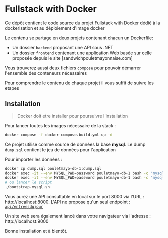 # Fullstack with Docker

Ce dépôt contient le code source du projet Fullstack with Docker dédié à la dockerisation et au déploiement d'image docker 


Le contenu se partage en deux projets contenant chacun un Dockerfile:
- Un dossier ``backend`` proposant une API sous .NET 
- Un dossier ``frontend`` contenant une application Web basée sur celle proposée depuis le site [sandwichpouletmayonnaise.com]

Vous trouverez aussi deux fichiers `compose` pour pouvoir démarrer l'ensemble des conteneurs nécessaires

Pour comprendre le contenu de chaque projet il vous suffit de suivre les etapes 

## Installation

> Docker doit etre installer pour poursuivre l'installation []()

Pour lancer toutes les images nécessaire de la stack : 
```bash
docker compose -f docker-compose.build.yml up -d
```

Ce projet utilise comme source de données la base **mysql**. Le dump `dump.sql` contient le jeu de données pour l'application 

Pour importer les données : 
```bash
docker cp dump.sql pouletmayo-db-1:dump.sql
docker exec -it --env MYSQL_PWD=password pouletmayo-db-1 bash -c "mysql -u root -e \"CREATE DATABASE pouletmayo\""
docker exec -it --env MYSQL_PWD=password pouletmayo-db-1 bash -c "mysql -u root --default-character-set=utf8 pouletmayo < dump.sql"
# ou lancer le script
./bootstrap-mysql.sh
```

Vous aurez une API consultable en local sur le port 8000 via l'URL : http://localhost:8000.
L'API ne propose qu'un seul endpoint : [``api/entreesdujour``](http://localhost:8000/api/entreesdujour)

Un site web sera également lancé dans votre navigateur via l'adresse : http://localhost:9000 

Bonne installation et à bientôt. 
